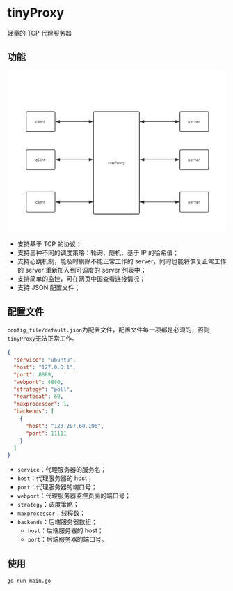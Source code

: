 # tinyProxy

轻量的 TCP 代理服务器

## 功能

![功能图](./doc/tinyProxy.png)

- 支持基于 TCP 的协议；
- 支持三种不同的调度策略：轮询、随机、基于 IP 的哈希值；
- 支持心跳机制，能及时剔除不能正常工作的 server，同时也能将恢复正常工作的 server 重新加入到可调度的 server 列表中；
- 支持简单的监控，可在网页中国查看连接情况；
- 支持 JSON 配置文件；

## 配置文件

`config_file/default.json`为配置文件，配置文件每一项都是必须的，否则`tinyProxy`无法正常工作。

```json
{
  "service": "ubuntu",
  "host": "127.0.0.1",
  "port": 8889,
  "webport": 8880,
  "strategy": "poll",
  "heartbeat": 60,
  "maxprocessor": 1,
  "backends": [
    {
      "host": "123.207.60.196",
      "port": 11111
    }
  ]
}
```

- `service`：代理服务器的服务名；
- `host`：代理服务器的 host；
- `port`：代理服务器的端口号；
- `webport`：代理服务器监控页面的端口号；
- `strategy`：调度策略；
- `maxprocessor`：线程数；
- `backends`：后端服务器数组；
    - `host`：后端服务器的 host；
    - `port`：后端服务器的端口号。
    
## 使用

```shell script
go run main.go
```